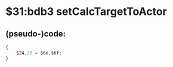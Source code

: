 ﻿
# $31:bdb3 setCalcTargetToActor

<summary></summary>

## (pseudo-)code:
```js
{
	$24,25 = $6e,$6f;
}
```



